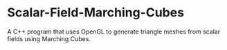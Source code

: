 # Scalar-Field-Marching-Cubes
A C++ program that uses OpenGL to generate triangle meshes from scalar fields using Marching Cubes.
